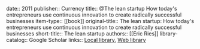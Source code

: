 date:: 2011
publisher:: Currency
title:: @The lean startup How today's entrepreneurs use continuous innovation to create radically successful businesses
item-type:: [[book]]
original-title:: The lean startup: How today's entrepreneurs use continuous innovation to create radically successful businesses
short-title:: The lean startup
authors:: [[Eric Ries]]
library-catalog:: Google Scholar
links:: [Local library](zotero://select/library/items/FSDP2M7M), [Web library](https://www.zotero.org/users/6520516/items/FSDP2M7M)
